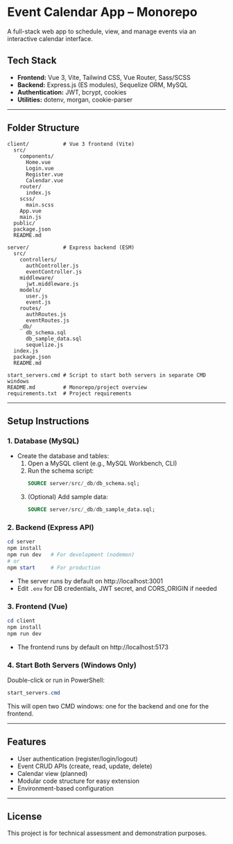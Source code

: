 # Event Calendar App – Monorepo

A full-stack web app to schedule, view, and manage events via an interactive calendar interface.

## Tech Stack

- **Frontend:** Vue 3, Vite, Tailwind CSS, Vue Router, Sass/SCSS
- **Backend:** Express.js (ES modules), Sequelize ORM, MySQL
- **Authentication:** JWT, bcrypt, cookies
- **Utilities:** dotenv, morgan, cookie-parser

---

## Folder Structure

```
client/           # Vue 3 frontend (Vite)
  src/
    components/
      Home.vue
      Login.vue
      Register.vue
      Calendar.vue
    router/
      index.js
    scss/
      main.scss
    App.vue
    main.js
  public/
  package.json
  README.md

server/           # Express backend (ESM)
  src/
    controllers/
      authController.js
      eventController.js
    middleware/
      jwt.middleware.js
    models/
      user.js
      event.js
    routes/
      authRoutes.js
      eventRoutes.js
    _db/
      db_schema.sql
      db_sample_data.sql
      sequelize.js
  index.js
  package.json
  README.md

start_servers.cmd # Script to start both servers in separate CMD windows
README.md         # Monorepo/project overview
requirements.txt  # Project requirements
```

---

## Setup Instructions

### 1. Database (MySQL)

- Create the database and tables:
  1. Open a MySQL client (e.g., MySQL Workbench, CLI)
  2. Run the schema script:
     ```sql
     SOURCE server/src/_db/db_schema.sql;
     ```
  3. (Optional) Add sample data:
     ```sql
     SOURCE server/src/_db/db_sample_data.sql;
     ```

### 2. Backend (Express API)

```powershell
cd server
npm install
npm run dev   # For development (nodemon)
# or
npm start     # For production
```

- The server runs by default on http://localhost:3001
- Edit `.env` for DB credentials, JWT secret, and CORS_ORIGIN if needed

### 3. Frontend (Vue)

```powershell
cd client
npm install
npm run dev
```

- The frontend runs by default on http://localhost:5173

### 4. Start Both Servers (Windows Only)

Double-click or run in PowerShell:

```powershell
start_servers.cmd
```

This will open two CMD windows: one for the backend and one for the frontend.

---

## Features

- User authentication (register/login/logout)
- Event CRUD APIs (create, read, update, delete)
- Calendar view (planned)
- Modular code structure for easy extension
- Environment-based configuration

---

## License

This project is for technical assessment and demonstration purposes.
